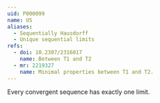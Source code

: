 ```yaml
---
uid: P000099
name: US
aliases:
  - Sequentially Hausdorff
  - Unique sequential limits 
refs:
  - doi: 10.2307/2316017
    name: Between T1 and T2
  - mr: 2219327
    name: Minimal properties between T1 and T2.
---
```


Every convergent sequence has exactly one limit.
